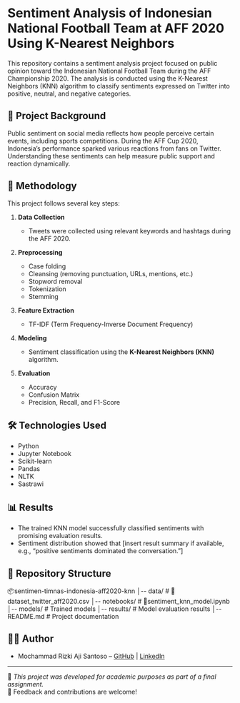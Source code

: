 # Sentiment Analysis of Indonesian National Football Team at AFF 2020 Using K-Nearest Neighbors

This repository contains a sentiment analysis project focused on public opinion toward the Indonesian National Football Team during the AFF Championship 2020. The analysis is conducted using the K-Nearest Neighbors (KNN) algorithm to classify sentiments expressed on Twitter into positive, neutral, and negative categories.

## 📌 Project Background

Public sentiment on social media reflects how people perceive certain events, including sports competitions. During the AFF Cup 2020, Indonesia’s performance sparked various reactions from fans on Twitter. Understanding these sentiments can help measure public support and reaction dynamically.

## 🧪 Methodology

This project follows several key steps:

1. **Data Collection**  
   - Tweets were collected using relevant keywords and hashtags during the AFF 2020.

2. **Preprocessing**  
   - Case folding  
   - Cleansing (removing punctuation, URLs, mentions, etc.)  
   - Stopword removal  
   - Tokenization  
   - Stemming  

3. **Feature Extraction**  
   - TF-IDF (Term Frequency-Inverse Document Frequency)

4. **Modeling**  
   - Sentiment classification using the **K-Nearest Neighbors (KNN)** algorithm.

5. **Evaluation**  
   - Accuracy  
   - Confusion Matrix  
   - Precision, Recall, and F1-Score

## 🛠️ Technologies Used

- Python  
- Jupyter Notebook  
- Scikit-learn  
- Pandas  
- NLTK  
- Sastrawi

## 📊 Results

- The trained KNN model successfully classified sentiments with promising evaluation results.
- Sentiment distribution showed that [insert result summary if available, e.g., “positive sentiments dominated the conversation.”]

## 📁 Repository Structure

📦sentimen-timnas-indonesia-aff2020-knn
│-- data/                  # 📄dataset_twitter_aff2020.csv
│-- notebooks/             # 📄sentiment_knn_model.ipynb
│-- models/                # Trained models
│-- results/               # Model evaluation results
│-- README.md              # Project documentation

## 👨‍💻 Author

- Mochammad Rizki Aji Santoso – [GitHub](https://github.com/rizkyjisantt-dev) | [LinkedIn](https://linkedin.com/in/moch-rizki)

---

📌 *This project was developed for academic purposes as part of a final assignment.*  
📣 Feedback and contributions are welcome!


